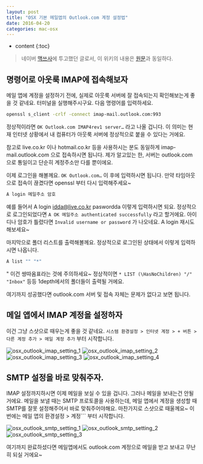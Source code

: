 ```yaml
---
layout: post
title: "OSX 기본 메일앱의 Outlook.com 계정 설정법"
date: 2016-04-20
categories: mac-osx
---
```


* content
{:toc}

> 네이버 [맥쓰사](http://cafe.naver.com/inmacbook.cafe)에 투고했던 글로서, 이 위키의 내용은 [원문](http://cafe.naver.com/inmacbook/1109413)과 동일하다.


## 명령어로 아웃룩 IMAP에 접속해보자

메일 앱에 계정을 설정하기 전에, 실제로 아웃룩 서버에 잘 접속되는지 확인해보는게 좋을 것 같네요.
터미널을 실행해주시구요. 다음 명령어를 입력하세요.

```bash
openssl s_client -crlf -connect imap-mail.outlook.com:993
```

정상적이라면 ```OK Outlook.com IMAP4rev1 server…``` 라고 나올 겁니다.
이 의미는 현재 인터넷 상황에서 내 컴퓨터가 아웃룩 서버에 정상적으로 붙을 수 있다는 거에요.

참고로 live.co.kr 이나 hotmail.co.kr 등을 사용하시는 분도 동일하게 imap-mail.outlook.com 으로 접속하시면 됩니다.
제가 알고있는 한, 서버는 outlook.com 으로 통일이고 단순히 계정주소만 다를 뿐이에요.

이제 로그인을 해볼께요. ```OK Outlook.com…``` 이 후에 입력하시면 됩니다.
만약 타임아웃으로 접속이 끊겼다면 openssl 부터 다시 입력해주세요~

```bash
A login 메일주소 암호
```

예를 들어서 A login idda@live.co.kr paswordda 이렇게 입력하시면 되요.
정상적으로 로그인되었다면 ```A OK 메일주소 authenticated successfully``` 라고 할거에요.
아이디나 암호가 틀렸다면 ```Invalid username or password``` 가 나오네요. A login 재시도 해보세요~

마지막으로 폴더 리스트를 출력해볼께요. 정상적으로 로그인된 상태에서 이렇게 입력하시면 나옵니다.

```bash
A list "" "*"
```

" 이건 쌍따옴표라는 것에 주의하세요~ 정상적이면 ```* LIST (\HasNoChildren) "/" "Inbox"```
등등 1depth에서의 폴더들이 출력될 거에요.

여기까지 성공했다면 outlook.com 서버 및 접속 자체는 문제가 없다고 보면 됩니다.


## 메일 앱에서 IMAP 계정을 설정하자

이건 그냥 스샷으로 때우는게 좋을 것 같네요.
```시스템 환경설정 > 인터넷 계정 > + 버튼 > 다른 계정 추가 > 메일 계정 추가``` 부터 시작합니다.

![osx_outlook_imap_setting_1](/media/mac-osx/osx_outlook_imap_setting_1.png)
![osx_outlook_imap_setting_2](/media/mac-osx/osx_outlook_imap_setting_2.png)
![osx_outlook_imap_setting_3](/media/mac-osx/osx_outlook_imap_setting_3.png)
![osx_outlook_imap_setting_4](/media/mac-osx/osx_outlook_imap_setting_4.png)


## SMTP 설정을 바로 맞춰주자.

IMAP 설정까지하시면 이제 메일을 보실 수 있을 겁니다. 그러나 메일을 보내는건 안될 거에요.
메일을 보낼 때는 SMTP 프로토콜을 사용하는데, 메일 앱에서 계정을 생성할 때 SMTP를 잘못 설정해주어서 바로 맞춰주어야해요.
마찬가지로 스샷으로 때울께요~ 이번에는 <wrap hi>메일 앱의 환경설정 > 계정``` 부터 시작합니다.

![osx_outlook_smtp_setting_1](/media/mac-osx/osx_outlook_smtp_setting_1.png)
![osx_outlook_smtp_setting_2](/media/mac-osx/osx_outlook_smtp_setting_2.png)
![osx_outlook_smtp_setting_3](/media/mac-osx/osx_outlook_smtp_setting_3.png)


여기까지 완료하셨다면 메일앱에서도 outlook.com 계정으로 메일을 받고 보내고 무난히 되실 거에요~